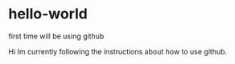 # hello-world
first time will be using github

Hi Im currently following the instructions about how to use github.
